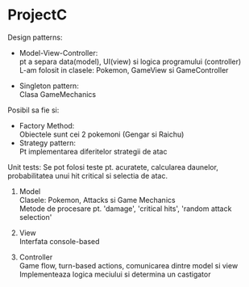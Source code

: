 # ProjectC
Design patterns: 
- Model-View-Controller: <br>
pt a separa data(model), UI(view) si logica programului (controller) <br>
L-am folosit in clasele: Pokemon, GameView si GameController

- Singleton pattern: <br>
Clasa GameMechanics

Posibil sa fie si: 

- Factory Method: <br>
Obiectele sunt cei 2 pokemoni (Gengar si Raichu)
- Strategy pattern: <br> 
Pt implementarea diferitelor strategii de atac


Unit tests:
Se pot folosi teste pt. acuratete, calcularea daunelor, probabilitatea unui hit critical si selectia de atac.

1. Model <br>
	Clasele: Pokemon, Attacks si Game Mechanics <br>
	Metode de procesare pt. 'damage', 'critical hits', 'random attack selection'

2. View <br>
	Interfata console-based

3. Controller <br>
	Game flow, turn-based actions, comunicarea dintre model si view <br>
	Implementeaza logica meciului si determina un castigator	
